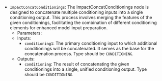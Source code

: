 - `ImpactConcatConditionings`: The ImpactConcatConditionings node is designed to concatenate multiple conditioning inputs into a single conditioning output. This process involves merging the features of the given conditionings, facilitating the combination of different conditioning elements for enhanced model input preparation.
    - Parameters:
    - Inputs:
        - `conditioning1`: The primary conditioning input to which additional conditionings will be concatenated. It serves as the base for the concatenation process. Type should be `CONDITIONING`.
    - Outputs:
        - `conditioning`: The result of concatenating the given conditionings into a single, unified conditioning output. Type should be `CONDITIONING`.
